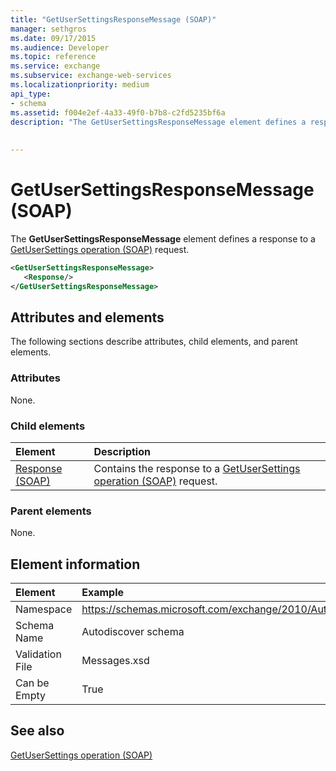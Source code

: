 ```yaml
---
title: "GetUserSettingsResponseMessage (SOAP)"
manager: sethgros
ms.date: 09/17/2015
ms.audience: Developer
ms.topic: reference
ms.service: exchange
ms.subservice: exchange-web-services
ms.localizationpriority: medium
api_type:
- schema
ms.assetid: f004e2ef-4a33-49f0-b7b8-c2fd5235bf6a
description: "The GetUserSettingsResponseMessage element defines a response to a GetUserSettings operation (SOAP) request."
 
 
---
```


# GetUserSettingsResponseMessage (SOAP)

The **GetUserSettingsResponseMessage** element defines a response to a [GetUserSettings operation (SOAP)](getusersettings-operation-soap.md) request. 
  
```XML
<GetUserSettingsResponseMessage>
   <Response/>
</GetUserSettingsResponseMessage>
```

## Attributes and elements

The following sections describe attributes, child elements, and parent elements.
  
### Attributes

None.
  
### Child elements

|**Element**|**Description**|
|:-----|:-----|
|[Response (SOAP)](response-soap.md) <br/> |Contains the response to a [GetUserSettings operation (SOAP)](getusersettings-operation-soap.md) request.  <br/> |
   
### Parent elements

None.
  
## Element information

| Element | Example |
|:-----|:-----|
|Namespace  <br/> |https://schemas.microsoft.com/exchange/2010/Autodiscover  <br/> |
|Schema Name  <br/> |Autodiscover schema  <br/> |
|Validation File  <br/> |Messages.xsd  <br/> |
|Can be Empty  <br/> |True  <br/> |
   
## See also



[GetUserSettings operation (SOAP)](getusersettings-operation-soap.md)

